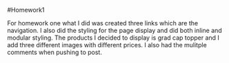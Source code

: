 #Homework1

For homework one what I did was created three links which are the navigation. I also did the styling for the page display and did both inline and modular styling. The products I decided to display is grad cap topper and I add three different images with different prices. I also had the mulitple comments when pushing to post.
